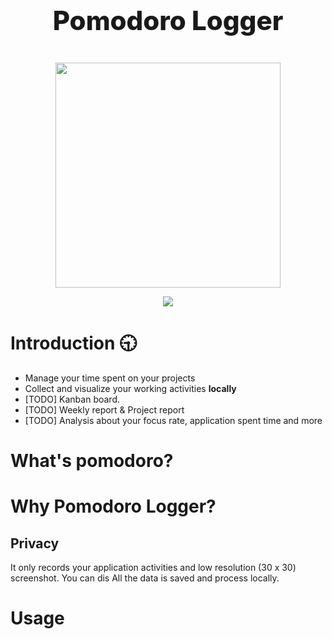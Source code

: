 
<p align="center" style="font-size: 3em; font-weight: 800">
Pomodoro Logger
</p>

<p align="center">
  <img src="https://i.postimg.cc/hvjXfB94/icon.png" width="360"/>
</p>


<p align="center">
  <a href="https://circleci.com/gh/rem2016/TimeLogger">
    <img src="https://circleci.com/gh/rem2016/TimeLogger.svg?style=svg"/>
  </a>
</p>



# Introduction :clock930:


- Manage your time spent on your projects
- Collect and visualize your working activities **locally**
- [TODO] Kanban board. 
- [TODO] Weekly report & Project report 
- [TODO] Analysis about your focus rate, application spent time and more

# What's pomodoro?

# Why Pomodoro Logger?


## Privacy

It only records your application activities and low resolution (30 x 30) screenshot. 
You can dis
All the data is saved and process locally.


# Usage



